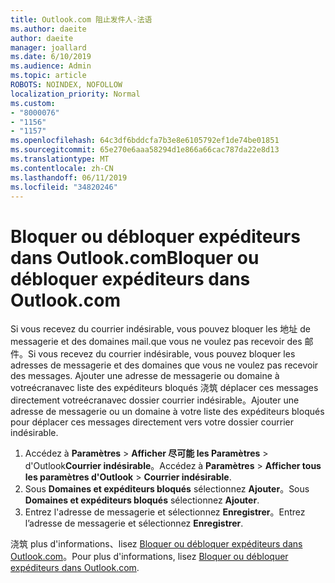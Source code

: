 ```yaml
---
title: Outlook.com 阻止发件人-法语
ms.author: daeite
author: daeite
manager: joallard
ms.date: 6/10/2019
ms.audience: Admin
ms.topic: article
ROBOTS: NOINDEX, NOFOLLOW
localization_priority: Normal
ms.custom:
- "8000076"
- "1156"
- "1157"
ms.openlocfilehash: 64c3df6bddcfa7b3e8e6105792ef1de74be01851
ms.sourcegitcommit: 65e270e6aaa58294d1e866a66cac787da22e8d13
ms.translationtype: MT
ms.contentlocale: zh-CN
ms.lasthandoff: 06/11/2019
ms.locfileid: "34820246"
---
```

# <a name="bloquer-ou-dbloquer-expditeurs-dans-outlookcom"></a><span data-ttu-id="53fe7-102">Bloquer ou débloquer expéditeurs dans Outlook.com</span><span class="sxs-lookup"><span data-stu-id="53fe7-102">Bloquer ou débloquer expéditeurs dans Outlook.com</span></span>

<span data-ttu-id="53fe7-103">Si vous recevez du courrier indésirable, vous pouvez bloquer les 地址 de messagerie et des domaines mail.que vous ne voulez pas recevoir des 邮件。</span><span class="sxs-lookup"><span data-stu-id="53fe7-103">Si vous recevez du courrier indésirable, vous pouvez bloquer les adresses de messagerie et des domaines que vous ne voulez pas recevoir des messages.</span></span> <span data-ttu-id="53fe7-104">Ajouter une adresse de messagerie ou domaine à votreécranavec liste des expéditeurs bloqués 浇筑 déplacer ces messages directement votreécranavec dossier courrier indésirable。</span><span class="sxs-lookup"><span data-stu-id="53fe7-104">Ajouter une adresse de messagerie ou un domaine à votre liste des expéditeurs bloqués pour déplacer ces messages directement vers votre dossier courrier indésirable.</span></span>

1. <span data-ttu-id="53fe7-105">Accédez à **Paramètres** > **Afficher 尽可能 les Paramètres** > d'Outlook**Courrier indésirable**。</span><span class="sxs-lookup"><span data-stu-id="53fe7-105">Accédez à **Paramètres** > **Afficher tous les paramètres d'Outlook** > **Courrier indésirable**.</span></span>
1. <span data-ttu-id="53fe7-106">Sous **Domaines et expéditeurs bloqués** sélectionnez **Ajouter**。</span><span class="sxs-lookup"><span data-stu-id="53fe7-106">Sous **Domaines et expéditeurs bloqués** sélectionnez **Ajouter**.</span></span>
1. <span data-ttu-id="53fe7-107">Entrez l'adresse de messagerie et sélectionnez **Enregistrer**。</span><span class="sxs-lookup"><span data-stu-id="53fe7-107">Entrez l’adresse de messagerie et sélectionnez **Enregistrer**.</span></span>

<span data-ttu-id="53fe7-108">浇筑 plus d'informations、lisez [Bloquer ou débloquer expéditeurs dans Outlook.com](https://support.office.com/fr-fr/article/afba1c94-77bb-4f50-8b85-057cf52f4d5e)。</span><span class="sxs-lookup"><span data-stu-id="53fe7-108">Pour plus d'informations, lisez [Bloquer ou débloquer expéditeurs dans Outlook.com](https://support.office.com/fr-fr/article/afba1c94-77bb-4f50-8b85-057cf52f4d5e).</span></span>